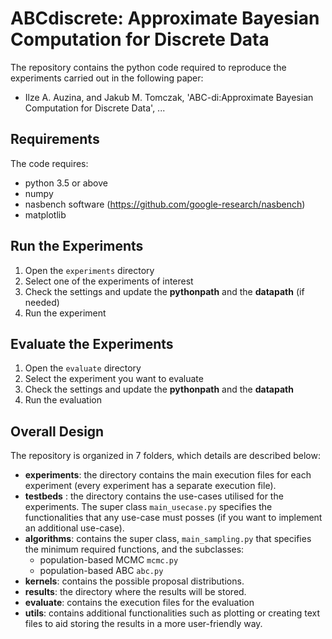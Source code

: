 # ABCdiscrete: Approximate Bayesian Computation for Discrete Data
The repository contains the python code required to reproduce the experiments carried out in the following paper:

- Ilze A. Auzina, and Jakub M. Tomczak, 'ABC-di:Approximate Bayesian Computation for Discrete Data', ...

## Requirements 
The code requires: 
- python 3.5 or above
- numpy 
- nasbench software (https://github.com/google-research/nasbench)
- matplotlib

## Run the Experiments 
1. Open the `experiments` directory 
2. Select one of the experiments of interest
3. Check the settings and update the **pythonpath** and the **datapath** (if needed)
4. Run the experiment 

## Evaluate the Experiments
1. Open the `evaluate` directory
2. Select the experiment you want to evaluate
3. Check the settings and update the **pythonpath** and the **datapath** 
4. Run the evaluation

## Overall Design 
The repository is organized in 7 folders, which details are described below:
- **experiments**: the directory contains the main execution files for each experiment (every experiment has a separate execution file).
- **testbeds** : the directory contains the use-cases utilised for the experiments. The super class `main_usecase.py` specifies the functionalities that any use-case must posses (if you want to implement an additional use-case). 
- **algorithms**: contains the super class, `main_sampling.py` that specifies the minimum required functions, and the subclasses:
    - population-based MCMC `mcmc.py`
    - population-based ABC `abc.py`
- **kernels**: contains the possible proposal distributions. 
- **results**: the directory where the results will be stored.
- **evaluate**: contains the execution files for the evaluation
- **utils**: contains additional functionalities such as plotting or creating text files to aid storing the results in a more user-friendly way. 

